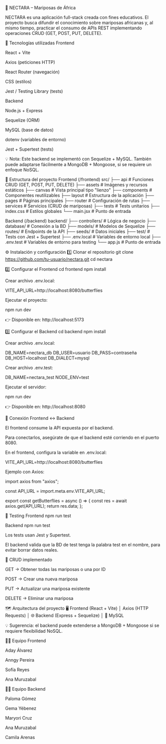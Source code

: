 🦋 NECTARA – Mariposas de África

NECTARA es una aplicación full-stack creada con fines educativos.
El proyecto busca difundir el conocimiento sobre mariposas africanas y, al mismo tiempo, practicar el consumo de APIs REST implementando operaciones CRUD (GET, POST, PUT, DELETE).

🚀 Tecnologías utilizadas
Frontend

React + Vite

Axios (peticiones HTTP)

React Router (navegación)

CSS (estilos)

Jest / Testing Library (tests)

Backend

Node.js + Express

Sequelize (ORM)

MySQL (base de datos)

dotenv (variables de entorno)

Jest + Supertest (tests)

💡 Nota: Este backend se implementó con Sequelize + MySQL.
También puede adaptarse fácilmente a MongoDB + Mongoose, si se requiere un enfoque NoSQL.

📂 Estructura del proyecto
Frontend (/frontend)
src/
├── api          # Funciones CRUD (GET, POST, PUT, DELETE)
├── assets       # Imágenes y recursos estáticos
├── canvas       # Vista principal tipo "lienzo"
├── components   # Componentes reutilizables
├── layout       # Estructura de la aplicación
├── pages        # Páginas principales
├── router       # Configuración de rutas
├── services     # Servicios (CRUD de mariposas)
├── tests        # Tests unitarios
├── index.css    # Estilos globales
└── main.jsx     # Punto de entrada

Backend (/backend)
backend/
├── controllers/        # Lógica de negocio
├── database/           # Conexión a la BD
├── models/             # Modelos de Sequelize
├── routes/             # Endpoints de la API
├── seeds/              # Datos iniciales
├── test/               # Tests con Jest + Supertest
├── .env.local          # Variables de entorno local
├── .env.test           # Variables de entorno para testing
└── app.js              # Punto de entrada

⚙️ Instalación y configuración
1️⃣ Clonar el repositorio
git clone https://github.com/tu-usuario/nectara.git
cd nectara

2️⃣ Configurar el Frontend
cd frontend
npm install


Crear archivo .env.local:

VITE_API_URL=http://localhost:8080/butterflies


Ejecutar el proyecto:

npm run dev


👉 Disponible en: http://localhost:5173

3️⃣ Configurar el Backend
cd backend
npm install


Crear archivo .env.local:

DB_NAME=nectara_db
DB_USER=usuario
DB_PASS=contraseña
DB_HOST=localhost
DB_DIALECT=mysql


Crear archivo .env.test:

DB_NAME=nectara_test
NODE_ENV=test


Ejecutar el servidor:

npm run dev


👉 Disponible en: http://localhost:8080

🔗 Conexión Frontend ↔ Backend

El frontend consume la API expuesta por el backend.

Para conectarlos, asegúrate de que el backend esté corriendo en el puerto 8080.

En el frontend, configura la variable en .env.local:

VITE_API_URL=http://localhost:8080/butterflies


Ejemplo con Axios:

import axios from "axios";

const API_URL = import.meta.env.VITE_API_URL;

export const getButterflies = async () => {
  const res = await axios.get(API_URL);
  return res.data;
};

🧪 Testing
Frontend
npm run test

Backend
npm run test


Los tests usan Jest y Supertest.

El backend valida que la BD de test tenga la palabra test en el nombre, para evitar borrar datos reales.

🐛 CRUD implementado

GET → Obtener todas las mariposas o una por ID

POST → Crear una nueva mariposa

PUT → Actualizar una mariposa existente

DELETE → Eliminar una mariposa

🗺️ Arquitectura del proyecto
        🖥️ Frontend (React + Vite)
                   │
         Axios (HTTP Requests)
                   │
        🌐 Backend (Express + Sequelize)
                   │
               🐬 MySQL


💡 Sugerencia: el backend puede extenderse a MongoDB + Mongoose si se requiere flexibilidad NoSQL.

👩‍💻 Equipo Frontend

Aday Álvarez

Anngy Pereira

Sofía Reyes

Ana Muruzabal

👩‍💻 Equipo Backend

Paloma Gómez

Gema Yébenez

Maryori Cruz

Ana Muruzabal

Camila Arenas